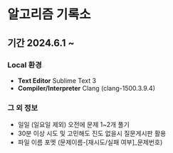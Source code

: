 # 알고리즘 기록소

## 기간 2024.6.1 ~

### Local 환경
- **Text Editor** Sublime Text 3
- **Compiler/Interpreter** Clang (clang-1500.3.9.4)

### 그 외 정보
- 일일 (일요일 제외) 오전에 문제 1~2개 풀기
- 30분 이상 시도 및 고민해도 진도 없을시 질문게시판 활용
- 파일 이름 포멧 (문제이름-[재시도/실패 여부]_문제번호)
